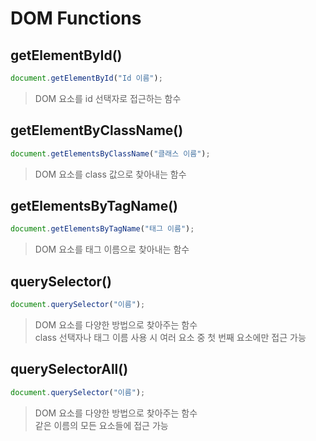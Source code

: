 # DOM Functions

## getElementById()

```js
document.getElementById("Id 이름");
```

> DOM 요소를 id 선택자로 접근하는 함수

## getElementByClassName()

```js
document.getElementsByClassName("클래스 이름");
```

> DOM 요소를 class 값으로 찾아내는 함수

## getElementsByTagName()

```js
document.getElementsByTagName("태그 이름");
```

> DOM 요소를 태그 이름으로 찾아내는 함수

## querySelector()

```js
document.querySelector("이름");
```

> DOM 요소를 다양한 방법으로 찾아주는 함수<br>
> class 선택자나 태그 이름 사용 시 여러 요소 중 첫 번째 요소에만 접근 가능

## querySelectorAll()

```js
document.querySelector("이름");
```

> DOM 요소를 다양한 방법으로 찾아주는 함수<br>
> 같은 이름의 모든 요소들에 접근 가능
